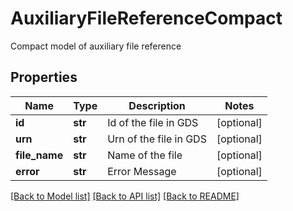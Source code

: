# AuxiliaryFileReferenceCompact

Compact model of auxiliary file reference

## Properties
Name | Type | Description | Notes
------------ | ------------- | ------------- | -------------
**id** | **str** | Id of the file in GDS | [optional] 
**urn** | **str** | Urn of the file in GDS | [optional] 
**file_name** | **str** | Name of the file | [optional] 
**error** | **str** | Error Message | [optional] 

[[Back to Model list]](../README.md#documentation-for-models) [[Back to API list]](../README.md#documentation-for-api-endpoints) [[Back to README]](../README.md)


